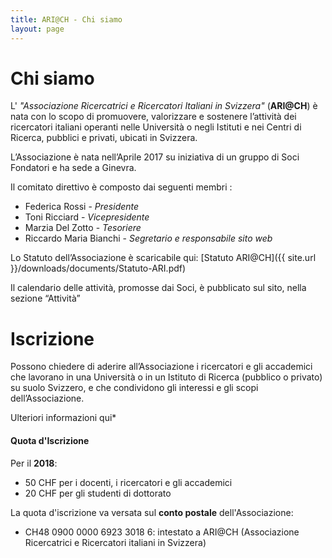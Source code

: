 ```yaml
---
title: ARI@CH - Chi siamo
layout: page
---
```


# Chi siamo

L' _"Associazione Ricercatrici e Ricercatori Italiani in Svizzera"_ (**ARI@CH**) è nata con lo scopo di promuovere, valorizzare e sostenere l’attività dei ricercatori italiani operanti nelle Università o negli Istituti e nei Centri di Ricerca, pubblici e privati, ubicati in Svizzera.

L’Associazione è nata nell’Aprile 2017 su iniziativa di un gruppo di Soci Fondatori e ha sede a Ginevra.

Il comitato direttivo è composto dai seguenti membri :

- Federica Rossi - _Presidente_
- Toni Ricciard - _Vicepresidente_
- Marzia Del Zotto - _Tesoriere_
- Riccardo Maria Bianchi - _Segretario e responsabile sito web_

Lo Statuto dell’Associazione è scaricabile qui: [Statuto ARI@CH]({{ site.url }}/downloads/documents/Statuto-ARI.pdf)


Il calendario delle attività, promosse dai Soci, è pubblicato sul sito, nella sezione “Attività”

# Iscrizione

Possono chiedere di aderire all’Associazione i ricercatori e gli accademici che lavorano in una Università o in un Istituto di Ricerca (pubblico o privato) su suolo Svizzero, e che condividono gli interessi e gli scopi dell’Associazione.  

Ulteriori informazioni qui*

#### Quota d'Iscrizione

Per il **2018**:
- 50 CHF per i docenti, i ricercatori e gli accademici
- 20 CHF per gli studenti di dottorato

La quota d'iscrizione va versata sul **conto postale** dell'Associazione:

- CH48 0900 0000 6923 3018 6: intestato a ARI@CH (Associazione Ricercatrici e Ricercatori italiani in Svizzera)
